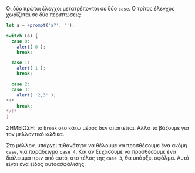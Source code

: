 Οι δύο πρώτοι έλεγχοι μετατρέπονται σε δύο `case`. Ο τρίτος έλεγχος χωρίζεται σε δύο περιπτώσεις:

```js run
let a = +prompt('a?', '');

switch (a) {
  case 0:
    alert( 0 );
    break;

  case 1:
    alert( 1 );
    break;

  case 2:
  case 3:
    alert( '2,3' );
*!*
    break;
*/!*
}
```

ΣΗΜΕΙΩΣΗ: το `break` στο κάτω μέρος δεν απαιτείται. Αλλά το βάζουμε για τον μελλοντικό κώδικα.

Στο μέλλον, υπάρχει πιθανότητα να θέλουμε να προσθέσουμε ένα ακόμη `case`, για παράδειγμα `case 4`. Και αν ξεχάσουμε να προσθέσουμε ένα διάλειμμα πριν από αυτό, στο τέλος της `case 3`, θα υπάρξει σφάλμα. Αυτό είναι ένα είδος αυτοασφάλισης.